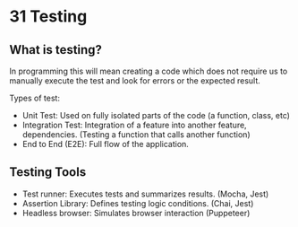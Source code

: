 # 31 Testing

## What is testing?

In programming this will mean creating a code which does not require us to manually execute the test and look for errors or the expected result.

Types of test:
- Unit Test: Used on fully isolated parts of the code (a function, class, etc)
- Integration Test: Integration of a feature into another feature, dependencies. (Testing a function that calls another function)
- End to End (E2E): Full flow of the application.

## Testing Tools

- Test runner: Executes tests and summarizes results. (Mocha, Jest)
- Assertion Library: Defines testing logic conditions. (Chai, Jest)
- Headless browser: Simulates browser interaction (Puppeteer)


